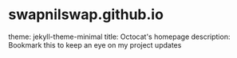 # swapnilswap.github.io
theme: jekyll-theme-minimal
title: Octocat's homepage
description: Bookmark this to keep an eye on my project updates
